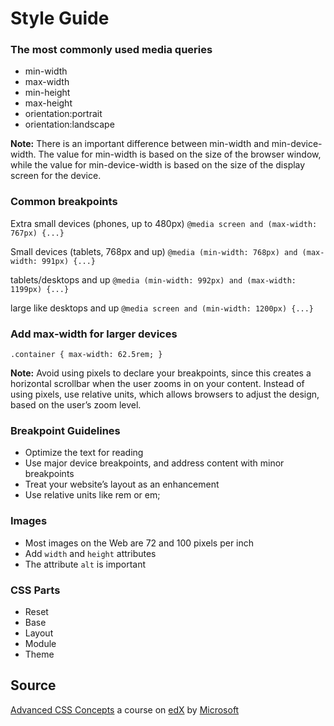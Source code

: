 # Style Guide


### The most commonly used media queries

* min-width
* max-width
* min-height
* max-height
* orientation:portrait
* orientation:landscape

**Note:**
There is an important difference between min-width and min-device-width. The value for min-width is based on the size of the browser window, while the value for  min-device-width is based on the size of the display screen for the device.
<!-- * min-width = browser window
* min-device-width = display screen for the device. -->


### Common breakpoints
Extra small devices (phones, up to 480px)
`@media screen and (max-width: 767px) {...}`

Small devices (tablets, 768px and up)
`@media (min-width: 768px) and (max-width: 991px) {...}`

tablets/desktops and up
`@media (min-width: 992px) and (max-width: 1199px) {...}`

large like desktops and up
`@media screen and (min-width: 1200px) {...}`

### Add max-width for larger devices

`.container {
   max-width: 62.5rem;
}`

**Note:**
Avoid using pixels to declare your breakpoints, since this creates a horizontal scrollbar when the user zooms in on your content. Instead of using pixels, use relative units, which allows browsers to adjust the design, based on the user’s zoom level.


### Breakpoint Guidelines

* Optimize the text for reading
* Use major device breakpoints, and address content with minor breakpoints
* Treat your website’s layout as an enhancement
* Use relative units like rem or em;


### Images

* Most images on the Web are 72 and 100 pixels per inch
* Add `width` and `height` attributes
* The attribute `alt` is important


### CSS Parts
* Reset
* Base
* Layout
* Module
* Theme


## Source

[Advanced CSS Concepts](https://www.edx.org/course/advanced-css-concepts) a course on [edX](https://www.edx.org/) by [Microsoft](https://www.microsoft.com/)